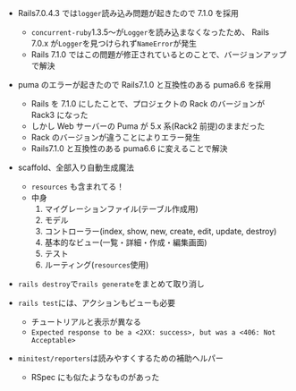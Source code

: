 - Rails7.0.4.3 では`logger`読み込み問題が起きたので 7.1.0 を採用

  - `concurrent-ruby`1.3.5〜が`Logger`を読み込まなくなったため、
    Rails 7.0.x が`Logger`を見つけられず`NameError`が発生
  - Rails 7.1.0 ではこの問題が修正されているとのことで、バージョンアップで解決

- puma のエラーが起きたので Rails7.1.0 と互換性のある puma6.6 を採用

  - Rails を 7.1.0 にしたことで、プロジェクトの Rack のバージョンが Rack3 になった
  - しかし Web サーバーの Puma が 5.x 系(Rack2 前提)のままだった
  - Rack のバージョンが違うことによりエラー発生
  - Rails7.1.0 と互換性のある puma6.6 に変えることで解決

- scaffold、全部入り自動生成魔法

  - `resources` も含まれてる！
  - 中身
    1. マイグレーションファイル(テーブル作成用)
    2. モデル
    3. コントローラー(index, show, new, create, edit, update, destroy)
    4. 基本的なビュー(一覧・詳細・作成・編集画面)
    5. テスト
    6. ルーティング(`resources`使用)

- `rails destroy`で`rails generate`をまとめて取り消し

- `rails test`には、アクションもビューも必要

  - チュートリアルと表示が異なる
  - `Expected response to be a <2XX: success>, but was a <406: Not Acceptable>`

- `minitest/reporters`は読みやすくするための補助ヘルパー
  - RSpec にも似たようなものがあった
